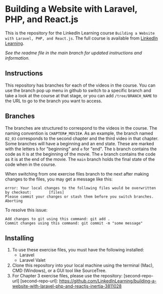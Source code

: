 # Building a Website with Laravel, PHP, and React.js
This is the repository for the LinkedIn Learning course `Building a Website with Laravel, PHP, and React.js`. The full course is available from [LinkedIn Learning][lil-course-url].

_See the readme file in the main branch for updated instructions and information._
## Instructions
This repository has branches for each of the videos in the course. You can use the branch pop up menu in github to switch to a specific branch and take a look at the course at that stage, or you can add `/tree/BRANCH_NAME` to the URL to go to the branch you want to access.

## Branches
The branches are structured to correspond to the videos in the course. The naming convention is `CHAPTER#_MOVIE#`. As an example, the branch named `02_03` corresponds to the second chapter and the third video in that chapter. 
Some branches will have a beginning and an end state. These are marked with the letters `b` for "beginning" and `e` for "end". The `b` branch contains the code as it is at the beginning of the movie. The `e` branch contains the code as it is at the end of the movie. The `main` branch holds the final state of the code when in the course.

When switching from one exercise files branch to the next after making changes to the files, you may get a message like this:

    error: Your local changes to the following files would be overwritten by checkout:        [files]
    Please commit your changes or stash them before you switch branches.
    Aborting

To resolve this issue:
	
    Add changes to git using this command: git add .
	Commit changes using this command: git commit -m "some message"

## Installing
1. To use these exercise files, you must have the following installed:
	- Laravel
	- Laravel Valet
2. Clone this repository into your local machine using the terminal (Mac), CMD (Windows), or a GUI tool like SourceTree.
3. For Chapter 3 exercise files, please use the repository: [second-repo-url]
[second-repo-url]: https://github.com/LinkedInLearning/building-a-website-with-laravel-php-and-reactjs-inertia-3811028


[0]: # (Replace these placeholder URLs with actual course URLs)

[lil-course-url]: https://www.linkedin.com/learning/
[lil-thumbnail-url]: http://

